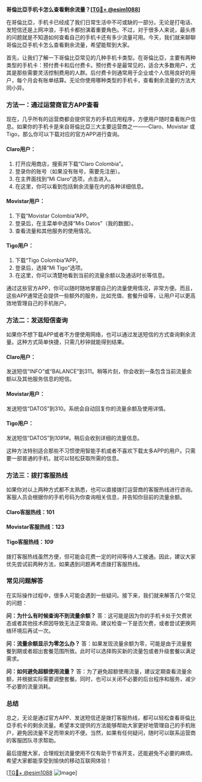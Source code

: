 **哥倫比亞手机卡怎么查看剩余流量？[[TG💪+ @esim1088](https://t.me/s/esim1088)]**

在哥倫比亞，手机卡已经成了我们日常生活中不可或缺的一部分。无论是打电话、发短信还是上网冲浪，手机卡都扮演着重要角色。不过，对于很多人来说，最头疼的问题就是不知道如何查看自己的手机卡还有多少流量可用。今天，我们就来聊聊哥倫比亞手机卡怎么查看剩余流量，希望能帮到大家。

首先，让我们了解一下哥倫比亞常见的几种手机卡类型。在哥倫比亞，主要有两种类型的手机卡：预付费卡和后付费卡。预付费卡是最常见的，适合大多数用户，尤其是那些需要灵活控制费用的人群。后付费卡则通常用于企业或个人信用良好的用户，每个月会有账单结算。无论你使用哪种类型的手机卡，查看剩余流量的方法大同小异。

### **方法一：通过运营商官方APP查看**

现在，几乎所有的运营商都会提供官方的手机应用程序，方便用户随时查看账户信息。如果你的手机卡是来自哥倫比亞三大主要运营商之一——Claro、Movistar 或 Tigo，那么你可以下载对应的官方APP进行查询。

#### Claro用户：
1. 打开应用商店，搜索并下载“Claro Colombia”。
2. 登录你的账号（如果没有账号，需要先注册）。
3. 在主界面找到“Mi Claro”选项，点击进入。
4. 在这里，你可以看到包括剩余流量在内的各种详细信息。

#### Movistar用户：
1. 下载“Movistar Colombia”APP。
2. 登录后，在主菜单中选择“Mis Datos”（我的数据）。
3. 查看流量和其他服务的使用情况。

#### Tigo用户：
1. 下载“Tigo Colombia”APP。
2. 登录后，选择“Mi Tigo”选项。
3. 在这里，你可以清楚地看到当前的流量余额以及通话时长等信息。

通过这些官方APP，你可以随时随地掌握自己的流量使用情况，非常方便。而且，这些APP通常还会提供一些额外的服务，比如充值、套餐升级等，让用户可以更高效地管理自己的手机账户。

### **方法二：发送短信查询**

如果你不想下载APP或者不方便使用网络，也可以通过发送短信的方式查询剩余流量。这种方式简单快捷，只需几秒钟就能得到结果。

#### Claro用户：
发送短信“INFO”或“BALANCE”到311。稍等片刻，你会收到一条包含当前流量余额以及其他服务信息的短信。

#### Movistar用户：
发送短信“DATOS”到310。系统会自动回复你的流量余额及使用详情。

#### Tigo用户：
发送短信“DATOS”到*109*1#。稍后会收到详细的流量信息。

这种方法特别适合那些不习惯使用智能手机或者不喜欢下载太多APP的用户。只需要一部普通的手机，就可以轻松获取所需的信息。

### **方法三：拨打客服热线**

如果你对以上两种方式都不太熟悉，也可以直接拨打运营商的客服热线进行咨询。客服人员会根据你的手机号码为你查询相关信息，并告知你目前的流量余额。

#### Claro客服热线：101
#### Movistar客服热线：123
#### Tigo客服热线：*109*

拨打客服热线虽然方便，但可能会花费一定的时间等待人工接通。因此，建议大家优先尝试前两种方法，如果遇到问题再考虑拨打客服热线。

### **常见问题解答**

在实际操作过程中，很多人可能会遇到一些疑问。接下来，我们就来解答几个常见的问题：

**问：为什么有时候查询不到流量余额？**
答：这可能是因为你的手机卡处于欠费状态或者其他技术原因导致无法正常查询。建议检查一下是否欠费，或者尝试更换网络环境后再试一次。

**问：流量余额显示为零怎么办？**
答：如果发现流量余额为零，可能是由于流量套餐到期或者超出套餐范围所致。此时可以选择购买新的流量包或者升级套餐以满足需求。

**问：如何避免超额使用流量？**
答：为了避免超额使用流量，建议定期查看流量余额，并根据实际需要调整套餐。同时，也可以关闭不必要的后台程序和服务，减少不必要的流量消耗。

### **总结**

总之，无论是通过官方APP、发送短信还是拨打客服热线，都可以轻松查看哥倫比亞手机卡的剩余流量。希望本文提供的方法能够帮助大家更好地管理自己的手机账户，避免因流量不足而带来的不便。当然，如果有任何疑问，随时可以联系运营商的客服团队寻求帮助。

最后提醒大家，合理规划流量使用不仅有助于节省开支，还能避免不必要的麻烦。希望大家都能享受到愉快的移动互联网体验！

[[TG💪+ @esim1088](https://t.me/s/esim1088) ![Image](https://i.postimg.cc/4NQfJmqS/Snipaste-2025-05-13-00-14-12.png)]